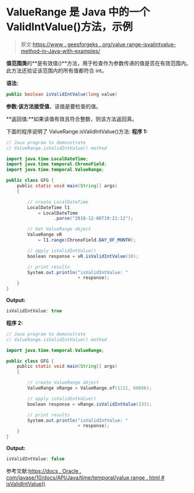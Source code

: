 # ValueRange 是 Java 中的一个 ValidIntValue()方法，示例

> 原文:[https://www . geesforgeks . org/value range-isvalintvalue-method-in-Java-with-examples/](https://www.geeksforgeeks.org/valuerange-isvalidintvalue-method-in-java-with-examples/)

**值范围类**的**是有效值()**方法，用于检查作为参数传递的值是否在有效范围内。此方法还验证该范围内的所有值都符合 int。

**语法:**

```java
public boolean isValidIntValue(long value)

```

**参数:**该方法接受**值**，该值是要检查的值。

**返回值:**如果该值有效且符合整数，则该方法返回真。

下面的程序说明了 ValueRange.isValidIntValue()方法:
**程序 1:**

```java
// Java program to demonstrate
// ValueRange.isValidIntValue() method

import java.time.LocalDateTime;
import java.time.temporal.ChronoField;
import java.time.temporal.ValueRange;

public class GFG {
    public static void main(String[] args)
    {

        // create LocalDateTime
        LocalDateTime l1
            = LocalDateTime
                  .parse("2018-12-06T19:21:12");

        // Get ValueRange object
        ValueRange vR
            = l1.range(ChronoField.DAY_OF_MONTH);

        // apply isValidIntValue()
        boolean response = vR.isValidIntValue(30);

        // print results
        System.out.println("isValidIntValue: "
                           + response);
    }
}
```

**Output:**

```java
isValidIntValue: true

```

**程序 2:**

```java
// Java program to demonstrate
// ValueRange.isValidIntValue() method

import java.time.temporal.ValueRange;

public class GFG {
    public static void main(String[] args)
    {

        // create ValueRange object
        ValueRange vRange = ValueRange.of(1111, 66666);

        // apply isValidIntValue()
        boolean response = vRange.isValidIntValue(333);

        // print results
        System.out.println("isValidIntValue: "
                           + response);
    }
}
```

**Output:**

```java
isValidIntValue: false

```

参考文献:[https://docs . Oracle . com/javase/10/docs/API/Java/time/temporal/value range . html # isValidIntValue()](https://docs.oracle.com/javase/10/docs/api/java/time/temporal/ValueRange.html#isValidIntValue())